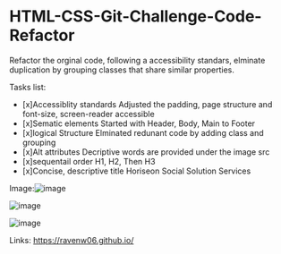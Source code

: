 # HTML-CSS-Git-Challenge-Code-Refactor
Refactor the orginal code, following a accessibility standars, 
elminate duplication by grouping classes that share similar properties.

Tasks list:
- [x]Accessiblity standards
    Adjusted the padding, page structure and font-size, screen-reader accessible
- [x]Sematic elements
    Started with Header, Body, Main to Footer
- [x]logical Structure
    Elminated redunant code by adding class and grouping
- [x]Alt attributes
    Decriptive words are provided under the image src
- [x]sequentail order
    H1, H2, Then H3
- [x]Concise, descriptive title
    Horiseon Social Solution Services


Image:![image](https://user-images.githubusercontent.com/78116042/109452181-2c408c00-7a1d-11eb-8a92-9e65efaffd9f.png)

![image](https://user-images.githubusercontent.com/78116042/109452220-47130080-7a1d-11eb-8c55-2133a79e5af0.png)


![image](https://user-images.githubusercontent.com/78116042/109452028-d4098a00-7a1c-11eb-891a-c0d0b9d258b7.png)


Links: https://ravenw06.github.io/
